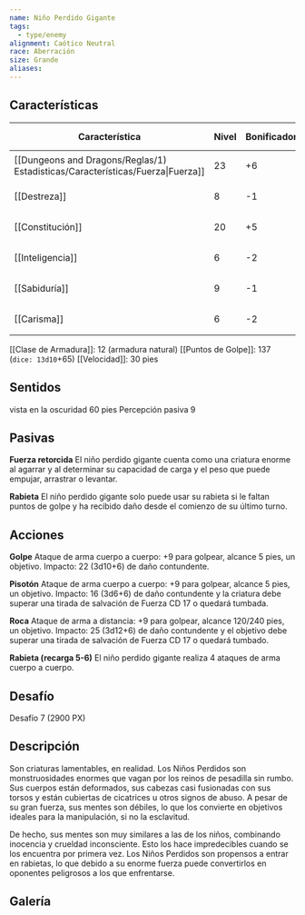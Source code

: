 ```yaml
---
name: Niño Perdido Gigante
tags:
  - type/enemy
alignment: Caótico Neutral
race: Aberración
size: Grande
aliases:
---
```


## Características

| Característica                                                                 | Nivel | Bonificador | Lanzar dado      |
| ------------------------------------------------------------------------------ | ----- | ----------- | ---------------- |
| [[Dungeons and Dragons/Reglas/1) Estadisticas/Características/Fuerza\|Fuerza]] | 23    | +6          | `dice: 1d20 + 0` |
| [[Destreza]]                                                                   | 8     | -1          | `dice: 1d20 + 0` |
| [[Constitución]]                                                               | 20    | +5          | `dice: 1d20 + 0` |
| [[Inteligencia]]                                                               | 6     | -2          | `dice: 1d20 + 0` |
| [[Sabiduría]]                                                                  | 9     | -1          | `dice: 1d20 + 0` |
| [[Carisma]]                                                                    | 6     | -2          | `dice: 1d20 + 0` |

[[Clase de Armadura]]: 12 (armadura natural)
[[Puntos de Golpe]]: 137 (`dice: 13d10`+65)
[[Velocidad]]: 30 pies

## Sentidos

vista en la oscuridad 60 pies
Percepción pasiva 9

## Pasivas

**Fuerza retorcida**
El niño perdido gigante cuenta como una criatura enorme al agarrar y al determinar su capacidad de carga y el peso que puede empujar, arrastrar o levantar.

**Rabieta**
El niño perdido gigante solo puede usar su rabieta si le faltan puntos de golpe y ha recibido daño desde el comienzo de su último turno.

## Acciones

**Golpe**
Ataque de arma cuerpo a cuerpo: +9 para golpear, alcance 5 pies, un objetivo.
Impacto: 22 (3d10+6) de daño contundente.

**Pisotón**
Ataque de arma cuerpo a cuerpo: +9 para golpear, alcance 5 pies, un objetivo. 
Impacto: 16 (3d6+6) de daño contundente y la criatura debe superar una tirada de salvación de Fuerza CD 17 o quedará tumbada.

**Roca**
Ataque de arma a distancia: +9 para golpear, alcance 120/240 pies, un objetivo. 
Impacto: 25 (3d12+6) de daño contundente y el objetivo debe superar una tirada de salvación de Fuerza CD 17 o quedará tumbado.

**Rabieta (recarga 5-6)**
El niño perdido gigante realiza 4 ataques de arma cuerpo a cuerpo.

## Desafío

Desafío 7 (2900 PX)

## Descripción

Son criaturas lamentables, en realidad. Los Niños Perdidos son monstruosidades enormes que vagan por los reinos de pesadilla sin rumbo. Sus cuerpos están deformados, sus cabezas casi fusionadas con sus torsos y están cubiertas de cicatrices u otros signos de abuso. A pesar de su gran fuerza, sus mentes son débiles, lo que los convierte en objetivos ideales para la manipulación, si no la esclavitud.

De hecho, sus mentes son muy similares a las de los niños, combinando inocencia y crueldad inconsciente. Esto los hace impredecibles cuando se los encuentra por primera vez. Los Niños Perdidos son propensos a entrar en rabietas, lo que debido a su enorme fuerza puede convertirlos en oponentes peligrosos a los que enfrentarse.

## Galería

